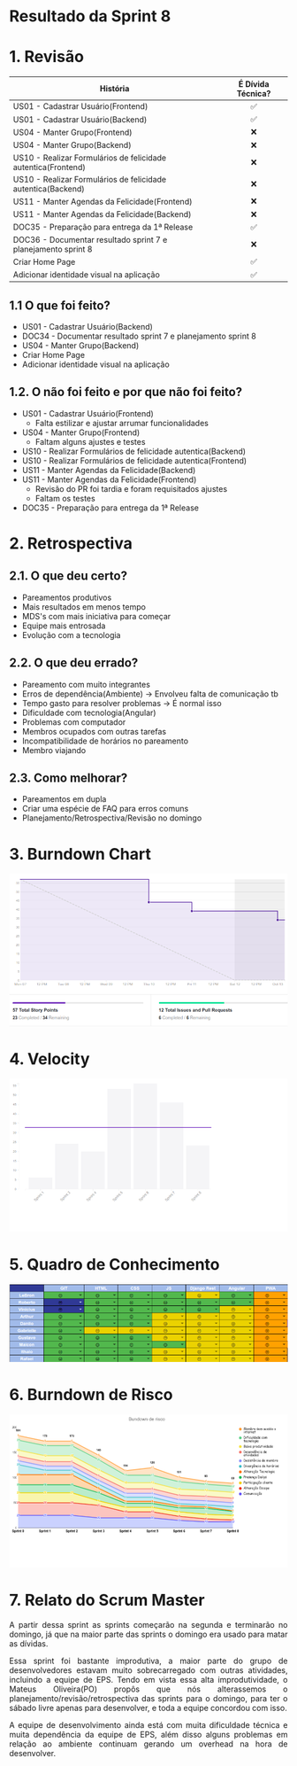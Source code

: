 # Resultado da Sprint 8

 # 1. Revisão

| História | É Dívida Técnica? |
| -------- | :----: |
| US01 - Cadastrar Usuário(Frontend) | :white_check_mark: |
| US01 - Cadastrar Usuário(Backend) | :white_check_mark: |
| US04 - Manter Grupo(Frontend) | :x: |
| US04 - Manter Grupo(Backend) | :x: |
| US10 - Realizar Formulários de felicidade autentica(Frontend) | :x: |
| US10 - Realizar Formulários de felicidade autentica(Backend) | :x: |
| US11 - Manter Agendas da Felicidade(Frontend) | :x: |
| US11 - Manter Agendas da Felicidade(Backend) | :x: |
| DOC35 - Preparação para entrega da 1ª Release | :white_check_mark: |
| DOC36 - Documentar resultado sprint 7 e planejamento sprint 8 | :x: |
| Criar Home Page | :white_check_mark: |
| Adicionar identidade visual na aplicação | :white_check_mark: |


## 1.1 O que foi feito?
* US01 - Cadastrar Usuário(Backend)
* DOC34 - Documentar resultado sprint 7 e planejamento sprint 8
* US04 - Manter Grupo(Backend)
* Criar Home Page
* Adicionar identidade visual na aplicação

## 1.2. O não foi feito e por que não foi feito?
* US01 - Cadastrar Usuário(Frontend)
    * Falta estilizar e ajustar arrumar funcionalidades
* US04 - Manter Grupo(Frontend)
    * Faltam alguns ajustes e testes
* US10 - Realizar Formulários de felicidade autentica(Backend)
* US10 - Realizar Formulários de felicidade autentica(Frontend)
* US11 - Manter Agendas da Felicidade(Backend)
* US11 - Manter Agendas da Felicidade(Frontend)
    * Revisão do PR foi tardia e foram requisitados ajustes
    * Faltam os testes
* DOC35 - Preparação para entrega da 1ª Release

# 2. Retrospectiva

## 2.1. O que deu certo?  

* Pareamentos produtivos
* Mais resultados em menos tempo
* MDS's com mais iniciativa para começar
* Equipe mais entrosada
* Evolução com a tecnologia


## 2.2. O que deu errado? 

* Pareamento com muito integrantes
* Erros de dependência(Ambiente) -> Envolveu falta de comunicação tb
* Tempo gasto para resolver problemas -> É normal isso
* Dificuldade com tecnologia(Angular)
* Problemas com computador
* Membros ocupados com outras tarefas
* Incompatibilidade de horários no pareamento
* Membro viajando

## 2.3. Como melhorar?
* Pareamentos em dupla
* Criar uma espécie de FAQ para erros comuns
* Planejamento/Retrospectiva/Revisão no domingo



# 3. Burndown Chart
![Sprint 8 - Burndown](../../assets/img/burndown/burndown8.png)

# 4. Velocity
![Sprint 8 - Velocity](../../assets/img/velocity/velocity8.png)

# 5. Quadro de Conhecimento
![Sprint 8 - Quadro de conhecimento](../../assets/img/quadro_conhecimento/quadro_conhecimento8.png)

# 6. Burndown de Risco
![Sprint 8 - Burndown de Risco](../../assets/img/burndown_risco/burndown_risco8.png)

# 7. Relato do Scrum Master
<p align = "justify">
    A partir dessa sprint as sprints começarão na segunda e terminarão no domingo, já que na maior parte das sprints o domingo era usado para matar as dívidas.
</p>
<p align = "justify">
    Essa sprint foi bastante improdutiva, a maior parte do grupo de desenvolvedores estavam muito sobrecarregado com outras atividades, incluindo a equipe de EPS. Tendo em vista essa alta improdutividade, o Mateus Oliveira(PO) propôs que nós alterassemos o planejamento/revisão/retrospectiva das sprints para o domingo, para ter o sábado livre apenas para desenvolver, e toda a equipe concordou com isso.
</p>
<p align = "justify">
    A equipe de desenvolvimento ainda está com muita dificuldade técnica e muita dependência da equipe de EPS, além disso alguns problemas em relação ao ambiente continuam gerando um overhead na hora de desenvolver.
</p>




